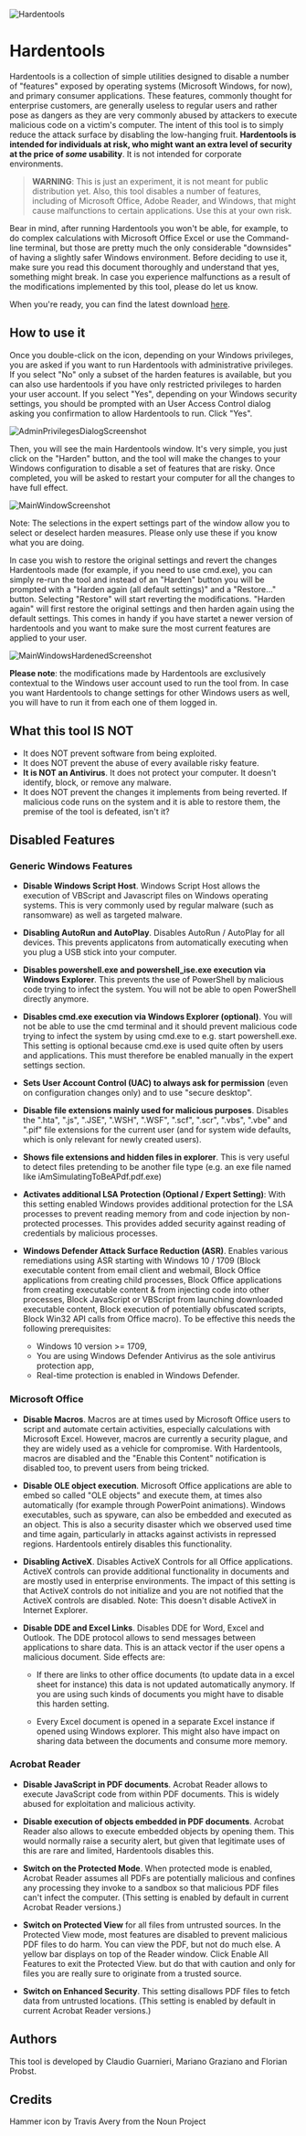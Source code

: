 ![Hardentools](https://github.com/securitywithoutborders/hardentools/raw/master/graphics/icon@128.png)

# Hardentools

Hardentools is a collection of simple utilities designed to disable a number of "features" exposed by operating systems (Microsoft Windows, for now), and primary consumer applications. These features, commonly thought for enterprise customers, are generally useless to regular users and rather pose as dangers as they are very commonly abused by attackers to execute malicious code on a victim's computer. The intent of this tool is to simply reduce the attack surface by disabling the low-hanging fruit. **Hardentools is intended for individuals at risk, who might want an extra level of security at the price of *some* usability**. It is not intended for corporate environments.

> **WARNING**: This is just an experiment, it is not meant for public distribution yet. Also, this tool disables a number of features, including of Microsoft Office, Adobe Reader, and Windows, that might cause malfunctions to certain applications. Use this at your own risk.

Bear in mind, after running Hardentools you won't be able, for example, to do complex calculations with Microsoft Office Excel or use the Command-line terminal, but those are pretty much the only considerable "downsides" of having a slightly safer Windows environment. Before deciding to use it, make sure you read this document thoroughly and understand that yes, something might break. In case you experience malfunctions as a result of the modifications implemented by this tool, please do let us know.

When you're ready, you can find the latest download [here](https://github.com/securitywithoutborders/hardentools/releases).

## How to use it

Once you double-click on the icon, depending on your Windows privileges, you are asked if you want to run Hardentools with administrative privileges. If you select "No" only a subset of the harden features is available, but you can also use hardentools if you have only restricted privileges to harden your user account. If you select "Yes", depending on your Windows security settings, you should be prompted with an User Access Control dialog asking you confirmation to allow Hardentools to run. Click "Yes".

![AdminPrivilegesDialogScreenshot](./graphics/AdminPrivDialog.jpg)

Then, you will see the main Hardentools window. It's very simple, you just click on the "Harden" button, and the tool will make the changes to your Windows configuration to disable a set of features that are risky. Once completed, you will be asked to restart your computer for all the changes to have full effect.

![MainWindowScreenshot](./graphics/MainWindow.jpg)

Note: The selections in the expert settings part of the window allow you to select or deselect harden measures. Please only use these if you know what you are doing.

In case you wish to restore the original settings and revert the changes Hardentools made (for example, if you need to use cmd.exe), you can simply re-run the tool and instead of an "Harden" button you will be prompted with a "Harden again (all default settings)" and a "Restore..." button. Selecting "Restore" will start reverting the modifications. "Harden again" will first restore the original settings and then harden again using the default settings. This comes in handy if you have startet a newer version of hardentools and you want to make sure the most current features are applied to your user.

![MainWindowsHardenedScreenshot](./graphics/AlreadyHardened.jpg)

**Please note**: the modifications made by Hardentools are exclusively contextual to the Windows user account used to run the tool from. In case you want Hardentools to change settings for other Windows users as well, you will have to run it from each one of them logged in.

## What this tool IS NOT

- It does NOT prevent software from being exploited.
- It does NOT prevent the abuse of every available risky feature.
- **It is NOT an Antivirus**. It does not protect your computer. It doesn't identify, block, or remove any malware.
- It does NOT prevent the changes it implements from being reverted. If malicious code runs on the system and it is able to restore them, the premise of the tool is defeated, isn't it?


## Disabled Features

### Generic Windows Features

- **Disable Windows Script Host**. Windows Script Host allows the execution of VBScript and Javascript files on Windows operating systems. This is very commonly used by regular malware (such as ransomware) as well as targeted malware.

- **Disabling AutoRun and AutoPlay**. Disables AutoRun / AutoPlay for all devices. This prevents applicatons from automatically executing when you plug a USB stick into your computer.

- **Disables powershell.exe and powershell_ise.exe execution via Windows Explorer**. This prevents the use of PowerShell by malicious code trying to infect the system. You will not be able to open PowerShell directly anymore. 

- **Disables cmd.exe execution via Windows Explorer (optional)**. You will not be able to use the cmd terminal and it should prevent malicious code trying to infect the system by using cmd.exe to e.g. start powershell.exe. This setting is optional because cmd.exe is used quite often by users and applications. This must therefore be enabled manually in the expert settings section.

- **Sets User Account Control (UAC) to always ask for permission** (even on configuration changes only) and to use "secure desktop".

- **Disable file extensions mainly used for malicious purposes**. Disables the ".hta", ".js", ".JSE", ".WSH", ".WSF", ".scf", ".scr", ".vbs", ".vbe" and ".pif" file extensions for the current user (and for system wide defaults, which is only relevant for newly created users).

- **Shows file extensions and hidden files in explorer**. This is very useful to detect files pretending to be another file type (e.g. an exe file named like iAmSimulatingToBeAPdf.pdf.exe)

- **Activates additional LSA Protection (Optional / Expert Setting)**: With this setting enabled Windows provides additional protection for the LSA processes to prevent reading memory from and code injection by non-protected processes. This provides added security against reading of credentials by malicious processes. 

- **Windows Defender Attack Surface Reduction (ASR)**. Enables various remediations using ASR starting with Windows 10 / 1709 (Block executable content from email client and webmail, Block Office applications from creating child processes, Block Office applications from creating executable content & from injecting code into other processes, Block JavaScript or VBScript from launching downloaded executable content, Block execution of potentially obfuscated scripts, Block Win32 API calls from Office macro). To be effective this needs the following prerequisites:

  - Windows 10 version >= 1709,
  - You are using Windows Defender Antivirus as the sole antivirus protection app,
  - Real-time protection is enabled in Windows Defender.

### Microsoft Office

- **Disable Macros**. Macros are at times used by Microsoft Office users to script and automate certain activities, especially calculations with Microsoft Excel. However, macros are currently a security plague, and they are widely used as a vehicle for compromise. With Hardentools, macros are disabled and the "Enable this Content" notification is disabled too, to prevent users from being tricked.

- **Disable OLE object execution**. Microsoft Office applications are able to embed so called "OLE objects" and execute them, at times also automatically (for example through PowerPoint animations). Windows executables, such as spyware, can also be embedded and executed as an object. This is also a security disaster which we observed used time and time again, particularly in attacks against activists in repressed regions. Hardentools entirely disables this functionality.

- **Disabling ActiveX**. Disables ActiveX Controls for all Office applications. ActiveX controls can provide additional functionality in documents and are mostly used in enterprise environments. The impact of this setting is that ActiveX controls do not initialize and you are not notified that the ActiveX controls are disabled. Note: This doesn't disable ActiveX in Internet Explorer.

- **Disable DDE and Excel Links**. Disables DDE for Word, Excel and Outlook. The DDE protocol allows to send messages between applications to share data. This is an attack vector if the user opens a malicious document. Side effects are:

  - If there are links to other office documents (to update data in a excel sheet for instance) this data is not updated automatically anymory. If you are using such kinds of documents you might have to disable this harden setting.

  - Every Excel document is opened in a separate Excel instance if opened using Windows explorer. This might also have impact on sharing data between the documents and consume more memory.

### Acrobat Reader

- **Disable JavaScript in PDF documents**. Acrobat Reader allows to execute JavaScript code from within PDF documents. This is widely abused for exploitation and malicious activity.

- **Disable execution of objects embedded in PDF documents**. Acrobat Reader also allows to execute embedded objects by opening them. This would normally raise a security alert, but given that legitimate uses of this are rare and limited, Hardentools disables this.

- **Switch on the Protected Mode**. When protected mode is enabled, Acrobat Reader assumes all PDFs are potentially malicious and confines any processing they invoke to a sandbox so that malicious PDF files can't infect the computer. (This setting is enabled by default in current Acrobat Reader versions.)

- **Switch on Protected View** for all files from untrusted sources. In the Protected View mode, most features are disabled to prevent malicious PDF files to do harm. You can view the PDF, but not do much else. A yellow bar displays on top of the Reader window. Click Enable All Features to exit the Protected View. but do that with caution and only for files you are really sure to originate from a trusted source.  

- **Switch on Enhanced Security**. This setting disallows PDF files to fetch data from untrusted locations. (This setting is enabled by default in current Acrobat Reader versions.)


## Authors

This tool is developed by Claudio Guarnieri, Mariano Graziano and Florian Probst.

## Credits

Hammer icon by Travis Avery from the Noun Project
